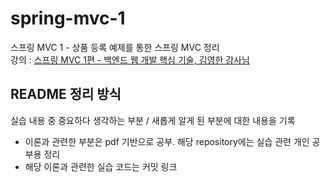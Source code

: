 # spring-mvc-1  
스프링 MVC 1 - 상품 등록 예제를 통한 스프링 MVC 정리                 
강의 : [스프링 MVC 1편 - 백엔드 웹 개발 핵심 기술, 김영한 강사님](https://www.inflearn.com/course/%EC%8A%A4%ED%94%84%EB%A7%81-mvc-1)            

## README 정리 방식                 
실습 내용 중 중요하다 생각하는 부분 / 새롭게 알게 된 부분에 대한 내용을 기록       
* 이론과 관련한 부분은 pdf 기반으로 공부. 해당 repository에는 실습 관련 개인 공부용 정리             
* 해당 이론과 관련한 실습 코드는 커밋 링크
